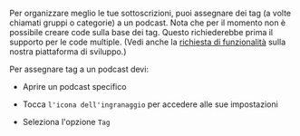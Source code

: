 Per organizzare meglio le tue sottoscrizioni, puoi assegnare dei tag (a volte chiamati gruppi o categorie) a un podcast. Nota che per il momento non è possibile creare code sulla base dei tag. Questo richiederebbe prima il supporto per le code multiple. (Vedi anche la [richiesta di funzionalità](https://github.com/AntennaPod/AntennaPod/issues/2648) sulla nostra piattaforma di sviluppo.)

Per assegnare tag a un podcast devi:

- Aprire un podcast specifico

- Tocca `l'icona dell'ingranaggio` per accedere alle sue impostazioni

- Seleziona l'opzione `Tag`
